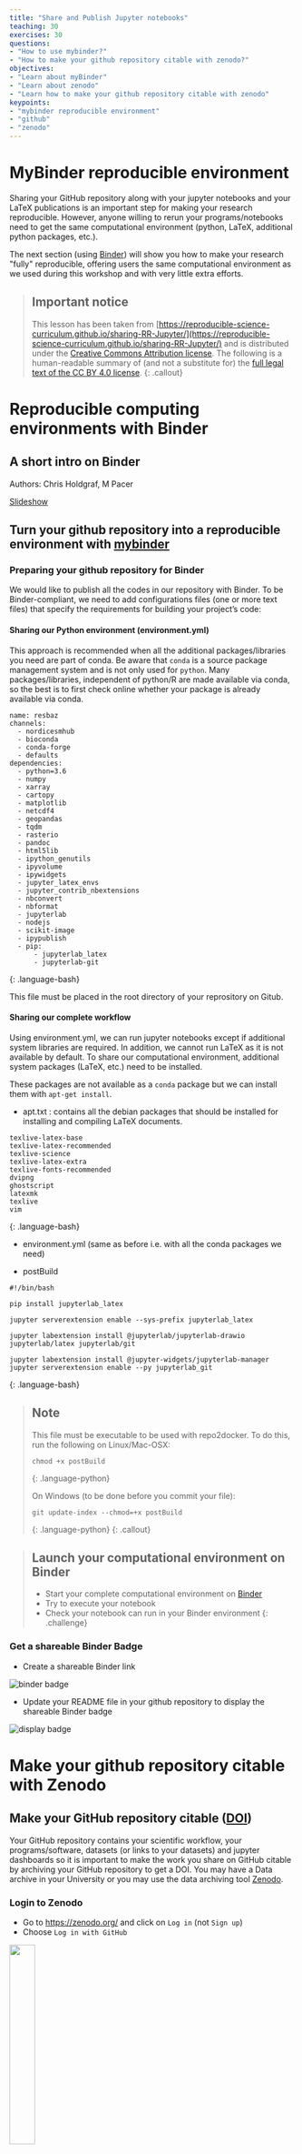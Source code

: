```yaml
---
title: "Share and Publish Jupyter notebooks"
teaching: 30
exercises: 30
questions:
- "How to use mybinder?"
- "How to make your github repository citable with zenodo?"
objectives:
- "Learn about myBinder"
- "Learn about zenodo"
- "Learn how to make your github repository citable with zenodo"
keypoints:
- "mybinder reproducible environment"
- "github"
- "zenodo"
---
```


# MyBinder reproducible environment


Sharing your GitHub repository along with your jupyter notebooks and your LaTeX publications is an important step for making your 
research reproducible. However, anyone willing to rerun your programs/notebooks need to get the same computational environment 
(python, LaTeX, additional python packages, etc.).

The next section (using [Binder](https://github.com/jupyterhub/binderhub")) will show you how to make your research "fully" 
reproducible, offering users the same computational environment as we used during this workshop and with very little extra efforts.


> ## Important notice
> This lesson has been taken from [https://reproducible-science-curriculum.github.io/sharing-RR-Jupyter/](https://reproducible-science-curriculum.github.io/sharing-RR-Jupyter/)
> and is distributed under the <a href="https://creativecommons.org/licenses/by/4.0/">Creative Commons Attribution license</a>.
> The following is a human-readable summary of (and not a substitute for) the <a href="https://creativecommons.org/licenses/by/4.0/legalcode">full legal text of the CC BY 4.0 license</a>.
{: .callout}


# Reproducible computing environments with Binder

## A short intro on Binder

Authors: Chris Holdgraf, M Pacer

[Slideshow](https://reproducible-science-curriculum.github.io/sharing-RR-Jupyter/slides/02-intro_to_binder.slides.html#/)

## Turn your github repository into a reproducible environment with [mybinder](https://mybinder.org/)

### Preparing your github repository for Binder

We would like to publish all the codes in our repository with Binder. To be Binder-compliant,
we need to add configurations files (one or more text files) that specify the requirements for building your project’s code:

#### Sharing our Python environment (environment.yml)

This approach is recommended when all the additional packages/libraries you need are part of conda. Be aware that `conda` is a source package management system and is not only used for `python`. Many packages/libraries, independent of python/R are made available via conda, so the best is to first check online whether your package is already available via conda.

~~~
name: resbaz
channels:
  - nordicesmhub
  - bioconda
  - conda-forge
  - defaults
dependencies:
  - python=3.6
  - numpy
  - xarray
  - cartopy
  - matplotlib
  - netcdf4
  - geopandas
  - tqdm
  - rasterio
  - pandoc
  - html5lib
  - ipython_genutils
  - ipyvolume
  - ipywidgets
  - jupyter_latex_envs
  - jupyter_contrib_nbextensions
  - nbconvert
  - nbformat
  - jupyterlab
  - nodejs
  - scikit-image
  - ipypublish
  - pip:
      - jupyterlab_latex
      - jupyterlab-git
~~~
{: .language-bash}

This file must be placed in the root directory of your reprository on Gitub.


#### Sharing our complete workflow

Using environment.yml, we can run jupyter notebooks except if additional system libraries are required. In addition, we cannot run LaTeX as
it is not available by default.
To share our computational environment, additional system packages (LaTeX, etc.) need to be installed.

These packages are not available as a `conda` package but we can install them with `apt-get install`.

- apt.txt : contains all the debian packages that should be installed for installing and compiling LaTeX documents.

~~~
texlive-latex-base
texlive-latex-recommended
texlive-science
texlive-latex-extra
texlive-fonts-recommended
dvipng
ghostscript
latexmk
texlive
vim
~~~
{: .language-bash}

- environment.yml (same as before i.e. with all the conda packages we need)

- postBuild

~~~
#!/bin/bash

pip install jupyterlab_latex

jupyter serverextension enable --sys-prefix jupyterlab_latex

jupyter labextension install @jupyterlab/jupyterlab-drawio jupyterlab/latex jupyterlab/git

jupyter labextension install @jupyter-widgets/jupyterlab-manager
jupyter serverextension enable --py jupyterlab_git

~~~
{: .language-bash}

> ## Note
> This file must be executable to be used with repo2docker.
> To do this, run the following on Linux/Mac-OSX:
> ~~~
> chmod +x postBuild
> ~~~
> {: .language-python}
>
> On Windows (to be done before you commit your file):
> ~~~
> git update-index --chmod=+x postBuild
> ~~~
> {: .language-python}
{: .callout}

> ## Launch your computational environment on Binder
>
> - Start your complete computational environment on <a href="https://mybinder.org/">Binder</a>
> - Try to execute your notebook
> - Check your notebook can run in your Binder environment
{: .challenge}

### Get a shareable Binder Badge

- Create a shareable Binder link

![binder badge](../fig/binder-badge.png)

- Update your README file in your github repository to display the shareable Binder badge


![display badge](../fig/display-badge.png)

# Make your github repository citable with Zenodo


## Make your GitHub repository citable (<a href="https://en.wikipedia.org/wiki/Digital_object_identifier#">DOI</a>)

Your GitHub repository contains your scientific workflow, your programs/software, datasets (or links to your datasets) and jupyter dashboards so it is important to make the work you share on GitHub citable by archiving your GitHub repository to get a DOI. You may have a Data archive in your University or you may use the data archiving tool <a href="https://zenodo.org/">Zenodo</a>.

### Login to Zenodo

- Go to <a href="https://zenodo.org/">https://zenodo.org/</a> and click on `Log in` (not `Sign up`)
- Choose `Log in with GitHub`

<img src="../fig/zenodo_login.png" width="30%">


- Zenodo will redirect you back to GitHub and ask you to give Zenodo the permissions it needs. click `Authorize Application`:

<img src="https://guides.github.com/activities/citable-code/zenodo-authorize.png" width="50%">

**Source**: <a href="https://guides.github.com/activities/citable-code/zenodo-authorize.png">https://guides.github.com/activities/citable-code/zenodo-authorize.png</a>

### Get a DOI for your Github repository

- When sucessfully login to Zenodo, click on your username (top right) and select `GitHub`

<img src="../fig/zenodo_github.png" width="70%">

Then
- Select the repository `research-bazaar-jupyter-2019` and flip the switch to `on`
- Create a <a href="https://help.github.com/articles/creating-releases/">Release on Github</a>
- Then go to your GitHub repository and click on `settings` and select `Webhooks`

<img src="../fig/webhooks_github.png" width="70%">

Your GitHub repository is now linked to Zenodo and you will automatically get a DOI:


<img src="../fig/zenodo_archive_github.png" width="70%">

### Add your DOI to your GitHub repository

- Get your DOI badge on Zenodo and copy your DOI information (selection markdown)

<img src="../fig/zenodo_DOI_github.png" width="50%">

- Go to your GitHub repository and edit your README file to add your DOI
- Create a new file CITATION in your GitHub repository and show how to cite your reprository with your DOI
 

{% include links.md %}

